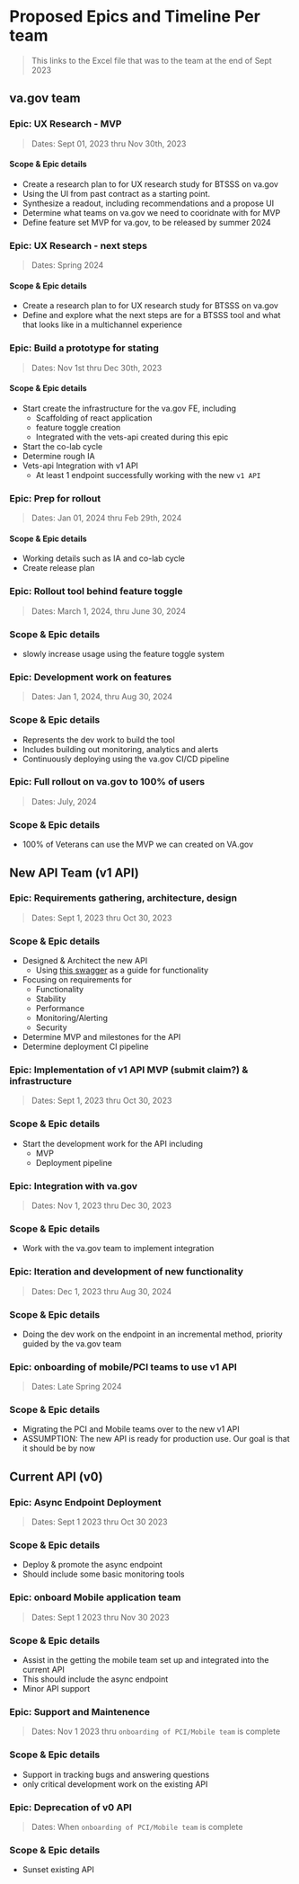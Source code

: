 # Proposed Epics and Timeline Per team 

> This links to the Excel file that was to the team at the end of Sept 2023

## va.gov team

### Epic: UX Research - MVP

> Dates: Sept 01, 2023 thru Nov 30th, 2023

#### Scope & Epic details

- Create a research plan to for UX research study for BTSSS on va.gov
- Using the UI from past contract as a starting point. 
- Synthesize a readout, including recommendations and a propose UI
- Determine what teams on va.gov we need to cooridnate with for MVP
- Define feature set MVP for va.gov, to be released by summer 2024

### Epic: UX Research - next steps

> Dates: Spring 2024

#### Scope & Epic details

- Create a research plan to for UX research study for BTSSS on va.gov
- Define and explore what the next steps are for a BTSSS tool and what that looks like in a multichannel experience

### Epic: Build a prototype for stating

> Dates: Nov 1st thru Dec 30th, 2023

#### Scope & Epic details

- Start create the infrastructure for the va.gov FE, including
  - Scaffolding of react application
  - feature toggle creation 
  - Integrated with the vets-api created during this epic
- Start the co-lab cycle
- Determine rough IA 
- Vets-api Integration with v1 API
  - At least 1 endpoint successfully working with the new `v1 API` 

### Epic: Prep for rollout

> Dates: Jan 01, 2024 thru Feb 29th, 2024

#### Scope & Epic details

- Working details such as IA and co-lab cycle
- Create release plan 


### Epic: Rollout tool behind feature toggle

> Dates: March 1, 2024, thru June 30, 2024

### Scope & Epic details

- slowly increase usage using the feature toggle system

### Epic: Development work on features

> Dates: Jan 1, 2024, thru Aug 30, 2024

### Scope & Epic details

- Represents the dev work to build the tool
- Includes building out monitoring, analytics and alerts
- Continuously deploying using the va.gov CI/CD pipeline

### Epic: Full rollout on va.gov to 100% of users

> Dates: July, 2024

### Scope & Epic details

- 100% of Veterans can use the MVP we can created on VA.gov 


## New API Team (v1 API)

### Epic: Requirements gathering, architecture, design

> Dates: Sept 1, 2023 thru Oct 30, 2023

### Scope & Epic details

- Designed & Architect the new API 
  - Using [this swagger](https://editor.swagger.io/?url=https://raw.githubusercontent.com/department-of-veterans-affairs/va.gov-team/master/products/health-care/beneficiary-travel/engineering/assets/ideal-swagger.json) as a guide for functionality
- Focusing on requirements for 
  - Functionality
  - Stability
  - Performance 
  - Monitoring/Alerting
  - Security 
- Determine MVP and milestones for the API 
- Determine deployment CI pipeline

### Epic: Implementation of v1 API MVP (submit claim?) & infrastructure

> Dates: Sept 1, 2023 thru Oct 30, 2023

### Scope & Epic details

- Start the development work for the API including
  - MVP
  - Deployment pipeline

### Epic: Integration with va.gov

> Dates: Nov 1, 2023 thru Dec 30, 2023

### Scope & Epic details

- Work with the va.gov team to implement integration 
 
### Epic: Iteration and development of new functionality

> Dates: Dec 1, 2023 thru Aug 30, 2024

### Scope & Epic details

- Doing the dev work on the endpoint in an incremental method, priority guided by the va.gov team

 
### Epic: onboarding of mobile/PCI teams to use v1 API

> Dates: Late Spring 2024

### Scope & Epic details

- Migrating the PCI and Mobile teams over to the new v1 API
- ASSUMPTION:  The new API is ready for production use. Our goal is that it should be by now  


## Current API (v0)

### Epic: Async Endpoint Deployment

> Dates: Sept 1 2023 thru Oct 30 2023

### Scope & Epic details

- Deploy & promote the async endpoint 
- Should include some basic monitoring tools

### Epic: onboard Mobile application team 

> Dates: Sept 1 2023 thru Nov 30 2023

### Scope & Epic details

- Assist in the getting the mobile team set up and integrated into the current API
- This should include the async endpoint 
- Minor API support


### Epic: Support and Maintenence 

> Dates: Nov 1 2023 thru `onboarding of PCI/Mobile team` is complete

### Scope & Epic details

- Support in tracking bugs and answering questions
- only critical development work on the existing API


### Epic: Deprecation of v0 API 

> Dates: When `onboarding of PCI/Mobile team` is complete

### Scope & Epic details

- Sunset existing API
